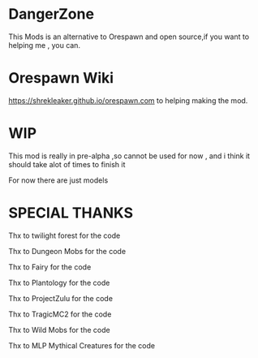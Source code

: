 # DangerZone

This Mods is an alternative to Orespawn and open source,if you want to helping me , you can.

# Orespawn Wiki

https://shrekleaker.github.io/orespawn.com to helping making the mod.

# WIP

This mod is really in pre-alpha ,so cannot be used for now , and i think it should take alot of times to finish it

For now there are just models

# SPECIAL THANKS

Thx to twilight forest for the code

Thx to Dungeon Mobs for the code

Thx to Fairy for the code

Thx to Plantology for the code

Thx to ProjectZulu for the code

Thx to TragicMC2 for the code

Thx to Wild Mobs for the code

Thx to MLP Mythical Creatures for the code
